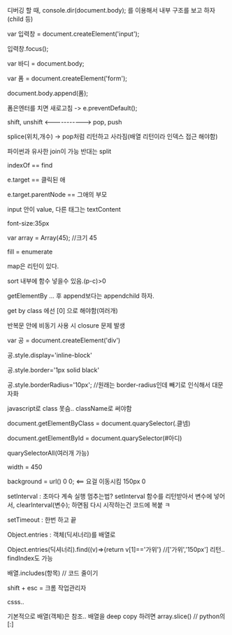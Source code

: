 디버깅 할 때, console.dir(document.body); 를 이용해서 내부 구조를 보고 하자(child 등)

var 입력창 = document.createElement('input');

입력창.focus();

var 바디 = document.body;

var 폼 = document.createElement('form');

document.body.append(폼);

폼은엔터를 치면 새로고침 -> e.preventDefault();

shift, unshift <-----------> pop, push

splice(위치,개수) -> pop처럼 리턴하고 사라짐(배열 리턴이라 인덱스 접근 해야함)

파이썬과 유사한 join이 가능 반대는 split

indexOf == find

e.target == 클릭된 애

e.target.parentNode == 그애의 부모

input 안이 value, 다른 태그는 textContent

font-size:35px

var array = Array(45); //크기 45

fill = enumerate

map은 리턴이 있다.

sort 내부에 함수 넣을수 있음.(p-c)>0

getElementBy ... 후 append보다는 appendchild 하자.

get by class 에선 [0] 으로 해야함(여러개)

반복문 안에 비동기 사용 시 closure 문제 발생

var 공 = document.createElement('div')

공.style.display='inline-block'

공.style.border='1px solid black'

공.style.borderRadius='10px'; //원래는 border-radius인데 빼기로 인식해서 대문자화

javascript로 class 못슴.. className로 써야함

document.getElementByClass = document.quarySelector(.클넴)

document.getElementById = document.quarySelector(#아디)

quarySelectorAll(여러개 가능)

width = 450

background = url() 0 0; <== 요걸 이동시킴 150px 0  

setInterval : 초마다 계속 실행 멈추는법? setInterval 함수를 리턴받아서 변수에 넣어서, clearInterval(변수); 하면됨 다시 시작하는건 코드에 복붙 ㅋ

setTimeout : 한번 하고 끝

Object.entries : 객체(딕셔너리)를 배열로 

Object.entries(딕셔너리).find((v)=>{return v[1]=='가위'} //['가위','150px'] 리턴.. findIndex도 가능

배열.includes(항목) // 코드 줄이기

shift + esc = 크롬 작업관리자

csss..

기본적으로 배열(객체)은 참조.. 배열을 deep copy 하려면 array.slice() // python의 [:]

